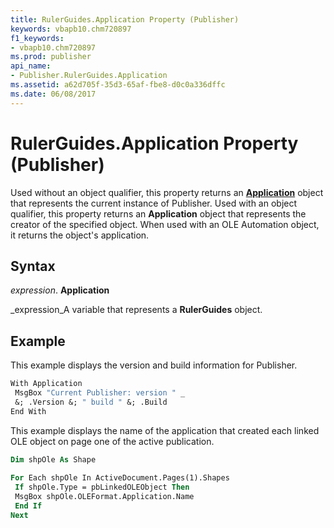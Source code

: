 ```yaml
---
title: RulerGuides.Application Property (Publisher)
keywords: vbapb10.chm720897
f1_keywords:
- vbapb10.chm720897
ms.prod: publisher
api_name:
- Publisher.RulerGuides.Application
ms.assetid: a62d705f-35d3-65af-fbe8-d0c0a336dffc
ms.date: 06/08/2017
---
```



# RulerGuides.Application Property (Publisher)

Used without an object qualifier, this property returns an  **[Application](Publisher.Application.md)** object that represents the current instance of Publisher. Used with an object qualifier, this property returns an  **Application** object that represents the creator of the specified object. When used with an OLE Automation object, it returns the object's application.


## Syntax

 _expression_. **Application**

 _expression_A variable that represents a  **RulerGuides** object.


## Example

This example displays the version and build information for Publisher.


```vb
With Application 
 MsgBox "Current Publisher: version " _ 
 &; .Version &; " build " &; .Build 
End With
```

This example displays the name of the application that created each linked OLE object on page one of the active publication.




```vb
Dim shpOle As Shape 
 
For Each shpOle In ActiveDocument.Pages(1).Shapes 
 If shpOle.Type = pbLinkedOLEObject Then 
 MsgBox shpOle.OLEFormat.Application.Name 
 End If 
Next
```


